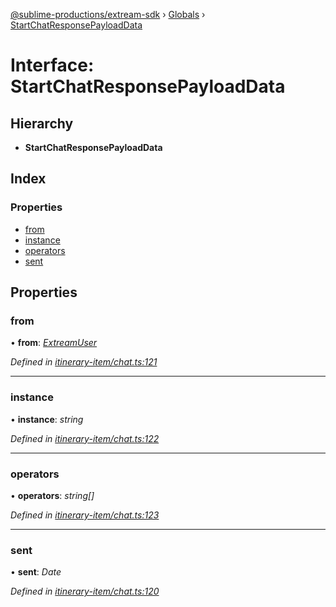 [@sublime-productions/extream-sdk](../README.md) › [Globals](../globals.md) › [StartChatResponsePayloadData](startchatresponsepayloaddata.md)

# Interface: StartChatResponsePayloadData

## Hierarchy

* **StartChatResponsePayloadData**

## Index

### Properties

* [from](startchatresponsepayloaddata.md#from)
* [instance](startchatresponsepayloaddata.md#instance)
* [operators](startchatresponsepayloaddata.md#operators)
* [sent](startchatresponsepayloaddata.md#sent)

## Properties

###  from

• **from**: *[ExtreamUser](extreamuser.md)*

*Defined in [itinerary-item/chat.ts:121](https://github.com/Extream-SaaS/ex-sdk/blob/194f895/src/itinerary-item/chat.ts#L121)*

___

###  instance

• **instance**: *string*

*Defined in [itinerary-item/chat.ts:122](https://github.com/Extream-SaaS/ex-sdk/blob/194f895/src/itinerary-item/chat.ts#L122)*

___

###  operators

• **operators**: *string[]*

*Defined in [itinerary-item/chat.ts:123](https://github.com/Extream-SaaS/ex-sdk/blob/194f895/src/itinerary-item/chat.ts#L123)*

___

###  sent

• **sent**: *Date*

*Defined in [itinerary-item/chat.ts:120](https://github.com/Extream-SaaS/ex-sdk/blob/194f895/src/itinerary-item/chat.ts#L120)*
